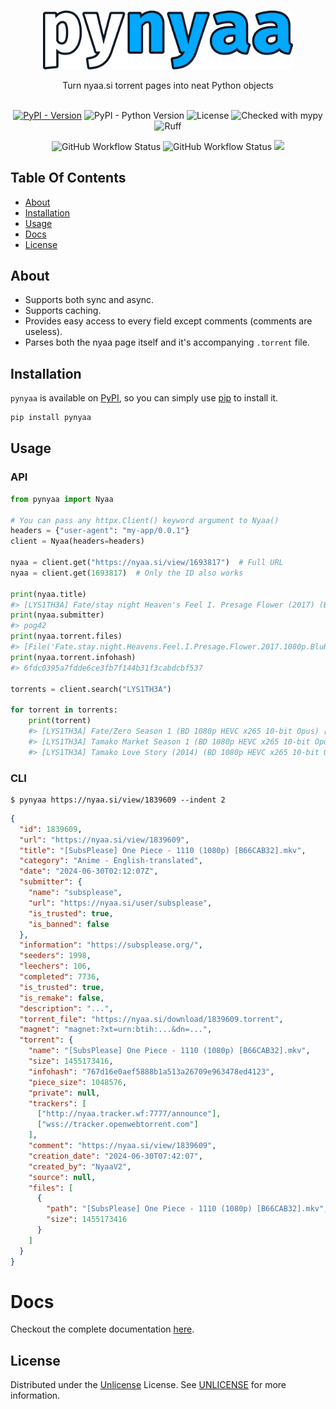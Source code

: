 <br/>
<p align="center">
  <a href="https://github.com/Ravencentric/pynyaa">
    <img src="https://raw.githubusercontent.com/Ravencentric/pynyaa/main/docs/assets/logo.png" alt="Logo" width="400">
  </a>
  <p align="center">
    Turn nyaa.si torrent pages into neat Python objects
    <br/>
    <br/>
  </p>
</p>

<div align="center">

<a href="https://pypi.org/project/pynyaa/"><img src="https://img.shields.io/pypi/v/pynyaa" alt="PyPI - Version" ></a>
<img src="https://img.shields.io/pypi/pyversions/pynyaa" alt="PyPI - Python Version">
<img src="https://img.shields.io/github/license/Ravencentric/pynyaa" alt="License">
<img src="https://www.mypy-lang.org/static/mypy_badge.svg" alt="Checked with mypy">
<img src="https://img.shields.io/endpoint?url=https://raw.githubusercontent.com/astral-sh/ruff/main/assets/badge/v2.json" alt="Ruff">

<img src="https://img.shields.io/github/actions/workflow/status/Ravencentric/pynyaa/release.yml?" alt="GitHub Workflow Status">
<img src="https://img.shields.io/github/actions/workflow/status/Ravencentric/pynyaa/test.yml?label=tests" alt="GitHub Workflow Status">
<a href="https://codecov.io/gh/Ravencentric/pynyaa"><img src="https://codecov.io/gh/Ravencentric/pynyaa/graph/badge.svg?token=9LZ2I4LDYT"/></a>

</div>

## Table Of Contents

* [About](#about)
* [Installation](#installation)
* [Usage](#usage)
* [Docs](#docs)
* [License](#license)

## About

- Supports both sync and async.
- Supports caching.
- Provides easy access to every field except comments (comments are useless).
- Parses both the nyaa page itself and it's accompanying `.torrent` file.

## Installation

`pynyaa` is available on [PyPI](https://pypi.org/project/pynyaa/), so you can simply use [pip](https://github.com/pypa/pip) to install it.

```sh
pip install pynyaa
```

## Usage
### API
```py
from pynyaa import Nyaa

# You can pass any httpx.Client() keyword argument to Nyaa()
headers = {"user-agent": "my-app/0.0.1"}
client = Nyaa(headers=headers)

nyaa = client.get("https://nyaa.si/view/1693817")  # Full URL
nyaa = client.get(1693817)  # Only the ID also works

print(nyaa.title)
#> [LYS1TH3A] Fate/stay night Heaven's Feel I. Presage Flower (2017) (BD 1080p HEVC x265 10-bit Opus) [Dual-Audio]
print(nyaa.submitter)
#> pog42
print(nyaa.torrent.files)
#> [File('Fate.stay.night.Heavens.Feel.I.Presage.Flower.2017.1080p.BluRay.Opus5.1.H.265-LYS1TH3A.mkv', size=12263052206)]
print(nyaa.torrent.infohash)
#> 6fdc0395a7fdde6ce3fb7f144b31f3cabdcbf537

torrents = client.search("LYS1TH3A")

for torrent in torrents:
    print(torrent)
    #> [LYS1TH3A] Fate/Zero Season 1 (BD 1080p HEVC x265 10-bit Opus) [Dual-Audio]
    #> [LYS1TH3A] Tamako Market Season 1 (BD 1080p HEVC x265 10-bit Opus) [Dual-Audio]
    #> [LYS1TH3A] Tamako Love Story (2014) (BD 1080p HEVC x265 10-bit Opus) [Dual-Audio]
```

### CLI
```shell
$ pynyaa https://nyaa.si/view/1839609 --indent 2
```
```json
{
  "id": 1839609,
  "url": "https://nyaa.si/view/1839609",
  "title": "[SubsPlease] One Piece - 1110 (1080p) [B66CAB32].mkv",
  "category": "Anime - English-translated",
  "date": "2024-06-30T02:12:07Z",
  "submitter": {
    "name": "subsplease",
    "url": "https://nyaa.si/user/subsplease",
    "is_trusted": true,
    "is_banned": false
  },
  "information": "https://subsplease.org/",
  "seeders": 1998,
  "leechers": 106,
  "completed": 7736,
  "is_trusted": true,
  "is_remake": false,
  "description": "...",
  "torrent_file": "https://nyaa.si/download/1839609.torrent",
  "magnet": "magnet:?xt=urn:btih:...&dn=...",
  "torrent": {
    "name": "[SubsPlease] One Piece - 1110 (1080p) [B66CAB32].mkv",
    "size": 1455173416,
    "infohash": "767d16e0aef5888b1a513a26709e963478ed4123",
    "piece_size": 1048576,
    "private": null,
    "trackers": [
      ["http://nyaa.tracker.wf:7777/announce"],
      ["wss://tracker.openwebtorrent.com"]
    ],
    "comment": "https://nyaa.si/view/1839609",
    "creation_date": "2024-06-30T07:42:07",
    "created_by": "NyaaV2",
    "source": null,
    "files": [
      {
        "path": "[SubsPlease] One Piece - 1110 (1080p) [B66CAB32].mkv",
        "size": 1455173416
      }
    ]
  }
}
```

# Docs

Checkout the complete documentation [here](https://pynyaa.ravencentric.cc/).

## License

Distributed under the [Unlicense](https://choosealicense.com/licenses/unlicense/) License. See [UNLICENSE](https://github.com/Ravencentric/pynyaa/blob/main/UNLICENSE) for more information.